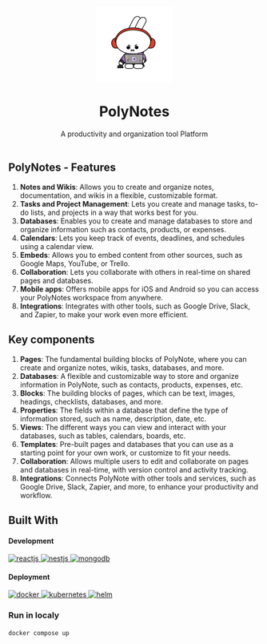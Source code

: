 <br/>
<p align="center">
  <a href="https://github.com/sylvain-pierrot/PolyNotes/ReadME-Generator">
    <img src="images/PolyBunny_Type4_v1.png" alt="PolyBunny" width="150" height="150">
  </a>

  <h1 align="center">PolyNotes</h1>

  <p align="center">
    A productivity and organization tool Platform
    <br/>
    <br/>
  </p>
</p>


## PolyNotes - Features

1. **Notes and Wikis**: Allows you to create and organize notes, documentation, and wikis in a flexible,
customizable format.
2. **Tasks and Project Management**: Lets you create and manage tasks, to-do lists, and projects in a
way that works best for you.
3. **Databases**: Enables you to create and manage databases to store and organize information such
as contacts, products, or expenses.
4. **Calendars**: Lets you keep track of events, deadlines, and schedules using a calendar view.
5. **Embeds**: Allows you to embed content from other sources, such as Google Maps, YouTube, or
Trello.
6. **Collaboration**: Lets you collaborate with others in real-time on shared pages and databases.
7. **Mobile apps**: Offers mobile apps for iOS and Android so you can access your PolyNotes workspace
from anywhere.
8. **Integrations**: Integrates with other tools, such as Google Drive, Slack, and Zapier, to make your
work even more efficient.

## Key components

1. **Pages**: The fundamental building blocks of PolyNote, where you can create and organize notes,
wikis, tasks, databases, and more.
2. **Databases**: A flexible and customizable way to store and organize information in PolyNote, such as
contacts, products, expenses, etc.
3. **Blocks**: The building blocks of pages, which can be text, images, headings, checklists, databases,
and more.
4. **Properties**: The fields within a database that define the type of information stored, such as name,
description, date, etc.
5. **Views**: The different ways you can view and interact with your databases, such as tables, calendars,
boards, etc.
6. **Templates**: Pre-built pages and databases that you can use as a starting point for your own work, or
customize to fit your needs.
7. **Collaboration**: Allows multiple users to edit and collaborate on pages and databases in real-time,
with version control and activity tracking.
8. **Integrations**: Connects PolyNote with other tools and services, such as Google Drive, Slack, Zapier,
and more, to enhance your productivity and workflow.

## Built With

#### Development

<p align="left">
    <a href="https://helm.sh/" target="_blank" rel="noreferrer">
        <img src="https://www.vectorlogo.zone/logos/reactjs/reactjs-icon.svg" alt="reactjs" width="40" height="40"/>
    </a>
    <a href="https://helm.sh/" target="_blank" rel="noreferrer">
        <img src="https://www.vectorlogo.zone/logos/nestjs/nestjs-icon.svg" alt="nestjs" width="40" height="40"/>
    </a>
    <a href="https://helm.sh/" target="_blank" rel="noreferrer">
        <img src="https://www.vectorlogo.zone/logos/mongodb/mongodb-icon.svg" alt="mongodb" width="40" height="40"/>
    </a>
</p>

#### Deployment

<p align="left">
    <a href="https://www.docker.com/" target="_blank" rel="noreferrer">
        <img src="https://www.vectorlogo.zone/logos/docker/docker-icon.svg" alt="docker" width="40" height="40"/>
    </a>
    <a href="https://kubernetes.io" target="_blank" rel="noreferrer">
        <img src="https://www.vectorlogo.zone/logos/kubernetes/kubernetes-icon.svg" alt="kubernetes" width="40" height="40"/>
    </a>
    <a href="https://helm.sh/" target="_blank" rel="noreferrer">
        <img src="https://www.vectorlogo.zone/logos/helmsh/helmsh-icon.svg" alt="helm" width="40" height="40"/>
    </a>
</p>

### Run in localy

```sh
docker compose up
```
